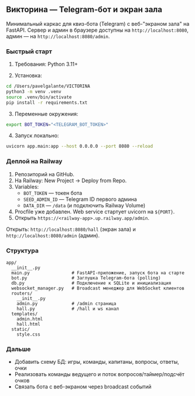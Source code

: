 ## Викторина — Telegram-бот и экран зала

Минимальный каркас для квиз-бота (Telegram) с веб-"экраном зала" на FastAPI. Сервер и админ в браузере доступны на `http://localhost:8080`, админ — на `http://localhost:8080/admin`.

### Быстрый старт

1) Требования: Python 3.11+

2) Установка:
```bash
cd /Users/pavelgalante/VICTORINA
python3 -m venv .venv
source .venv/bin/activate
pip install -r requirements.txt
```

3) Переменные окружения:
```bash
export BOT_TOKEN="<TELEGRAM_BOT_TOKEN>"
```

4) Запуск локально:
```bash
uvicorn app.main:app --host 0.0.0.0 --port 8080 --reload
```
### Деплой на Railway

1) Репозиторий на GitHub.
2) На Railway: New Project → Deploy from Repo.
3) Variables:
   - `BOT_TOKEN` — токен бота
   - `SEED_ADMIN_ID` — Telegram ID первого админа
   - `DATA_DIR` — `/data` (и подключить Railway Volume)
4) Procfile уже добавлен. Web service стартует uvicorn на `${PORT}`.
5) Открыть `https://<railway-app>.up.railway.app/admin`.


Открыть: `http://localhost:8080/hall` (экран зала) и `http://localhost:8080/admin` (админ).

### Структура

```
app/
  __init__.py
  main.py                # FastAPI-приложение, запуск бота на старте
  bot.py                 # Заглушка Telegram-бота (polling)
  db.py                  # Подключение к SQLite и инициализация
  websocket_manager.py   # Broadcast менеджер для WebSocket клиентов
  routers/
    __init__.py
    admin.py             # /admin страница
    hall.py              # /hall и ws канал
  templates/
    admin.html
    hall.html
  static/
    style.css
```

### Дальше

- Добавить схему БД: игры, команды, капитаны, вопросы, ответы, очки
- Реализовать команды ведущего и поток вопросов/таймер/подсчёт очков
- Связать бота с веб-экраном через broadcast событий


